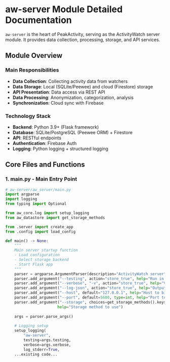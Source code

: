 # aw-server Module Detailed Documentation

`aw-server` is the heart of PeakActivity, serving as the ActivityWatch server module. It provides data collection, processing, storage, and API services.

## Module Overview

### Main Responsibilities
- **Data Collection**: Collecting activity data from watchers
- **Data Storage**: Local (SQLite/Peewee) and cloud (Firestore) storage
- **API Presentation**: Data access via REST API
- **Data Processing**: Anonymization, categorization, analysis
- **Synchronization**: Cloud sync with Firebase

### Technology Stack
- **Backend**: Python 3.9+ (Flask framework)
- **Database**: SQLite/PostgreSQL (Peewee ORM) + Firestore
- **API**: RESTful endpoints
- **Authentication**: Firebase Auth
- **Logging**: Python logging + structured logging

## Core Files and Functions

### 1. main.py - Main Entry Point

```python
# aw-server/aw_server/main.py
import argparse
import logging
from typing import Optional

from aw_core.log import setup_logging
from aw_datastore import get_storage_methods

from .server import create_app
from .config import load_config

def main() -> None:
    """
    Main server startup function
    - Load configuration
    - Select storage backend
    - Start Flask app
    """
    parser = argparse.ArgumentParser(description="ActivityWatch server")
    parser.add_argument("--testing", action="store_true", help="Run in testing mode")
    parser.add_argument("--verbose", "-v", action="store_true", help="Verbose logging")
    parser.add_argument("--log-json", action="store_true", help="Output logs in JSON format")
    parser.add_argument("--host", default="127.0.0.1", help="Host to bind to")
    parser.add_argument("--port", default=5600, type=int, help="Port to bind to")
    parser.add_argument("--storage", choices=get_storage_methods().keys(), 
                       help="Storage method to use")
    
    args = parser.parse_args()
    
    # Logging setup
    setup_logging(
        "aw-server", 
        testing=args.testing, 
        verbose=args.verbose, 
        log_stderr=True,
    ...existing code...
```
